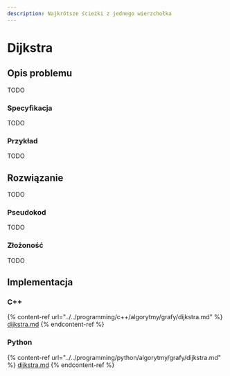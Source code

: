 ```yaml
---
description: Najkrótsze ścieżki z jednego wierzchołka
---
```


# Dijkstra

## Opis problemu

TODO

### Specyfikacja

TODO

### Przykład

TODO

## Rozwiązanie

TODO

### Pseudokod

TODO

### Złożoność

TODO

## Implementacja

### C++

{% content-ref url="../../programming/c++/algorytmy/grafy/dijkstra.md" %}
[dijkstra.md](../../programming/c++/algorytmy/grafy/dijkstra.md)
{% endcontent-ref %}

### Python

{% content-ref url="../../programming/python/algorytmy/grafy/dijkstra.md" %}
[dijkstra.md](../../programming/python/algorytmy/grafy/dijkstra.md)
{% endcontent-ref %}
